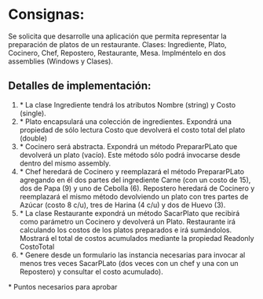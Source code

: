 # Consignas:

Se solicita que desarrolle una aplicación que permita representar la preparación de platos de un restaurante. Clases: Ingrediente, Plato, Cocinero, Chef, Repostero, Restaurante, Mesa. Implméntelo en dos assemblies (Windows y Clases).

## Detalles de implementación:

1) \* La clase Ingrediente tendrá los atributos Nombre (string) y Costo (single).
2) \* Plato encapsulará una colección de ingredientes. Expondrá una propiedad de sólo lectura Costo que devolverá el costo total del plato (double)
3) \* Cocinero será abstracta. Expondrá un método PrepararPLato que devolverá un plato (vacío). Este método sólo podrá invocarse desde dentro del mismo assembly.
4) \* Chef heredará de Cocinero y reemplazará el método PrepararPLato agregando en él dos partes del ingrediente Carne (con un costo de 15),
dos de Papa (9) y uno de Cebolla (6). Repostero heredará de Cocinero y reemplazará el mismo método devolviendo un plato con tres partes de Azúcar (costo 8 c/u),
tres de Harina (4 c/u) y dos de Huevo (3).
5) \* La clase Restaurante expondrá un método SacarPlato que recibirá como parámetro un Cocinero y devolverá un Plato. Restaurante irá calculando los costos de los platos preparados e irá sumándolos. Mostrará el total de costos acumulados mediante la propiedad Readonly CostoTotal
6) \* Genere desde un formulario las instancia necesarias para invocar al menos tres veces SacarPLato (dos veces con un chef y una con un Repostero) y consultar el costo acumulado).

\* Puntos necesarios para aprobar
